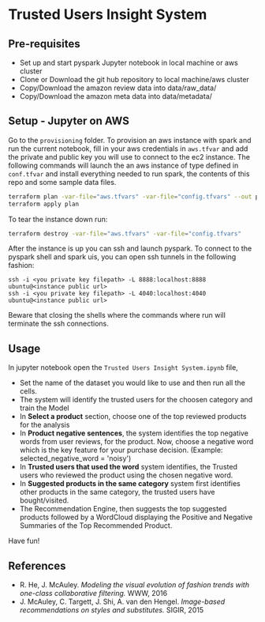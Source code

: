 # Trusted Users Insight System

## Pre-requisites
   * Set up and start pyspark Jupyter notebook in local machine or aws cluster
   * Clone or Download the git hub repository to local machine/aws cluster
   * Copy/Download the amazon review data into data/raw_data/
   * Copy/Download the amazon meta data into data/metadata/


## Setup - Jupyter on AWS
Go to the `provisioning` folder. To provision an aws instance with spark and run the current notebook, fill in your aws credentials in `aws.tfvar` and add the private and public key you will use to connect to the ec2 instance.
The following commands will launch the an aws instance of type defined in `conf.tfvar` and install everything needed to run spark, the contents of this repo and some sample data files.
```bash
terraform plan -var-file="aws.tfvars" -var-file="config.tfvars" --out plan
terraform apply plan
```
To tear the instance down run:
```bash
terraform destroy -var-file="aws.tfvars" -var-file="config.tfvars"
```
After the instance is up you can ssh and launch pyspark. To connect to the pyspark shell and spark uis, you can open ssh tunnels in the following fashion:
```
ssh -i <you private key filepath> -L 8888:localhost:8888 ubuntu@<instance public url>
ssh -i <you private key filepath> -L 4040:localhost:4040 ubuntu@<instance public url>
```
Beware that closing the shells where the commands where run will terminate the ssh connections.

## Usage
In jupyter notebook open the `Trusted Users Insight System.ipynb` file, 
   * Set the name of the dataset you would like to use and then run all the cells. 
   * The system will identify the trusted users for the choosen category and train the Model
   * In **Select a product** section, choose one of the top reviewed products for the analysis
   * In **Product negative sentences**, the system identifies the top negative words from user reviews, for the product. Now, choose a negative word which is the key feature for your purchase decision. (Example: selected_negative_word = 'noisy')
   * In **Trusted users that used the word** system identifies, the Trusted users who reviewed the product using the chosen negative word. 
   * In **Suggested products in the same category** system first identifies other products in the same category, the trusted users have bought/visited. 
   * The Recommendation Engine, then suggests the top suggested products followed by a WordCloud displaying the Positive and Negative Summaries of the Top Recommended Product. 
  
   Have fun!

## References
- R. He, J. McAuley. *Modeling the visual evolution of fashion trends with one-class collaborative filtering.* WWW, 2016
- J. McAuley, C. Targett, J. Shi, A. van den Hengel. *Image-based recommendations on styles and substitutes.* SIGIR, 2015
